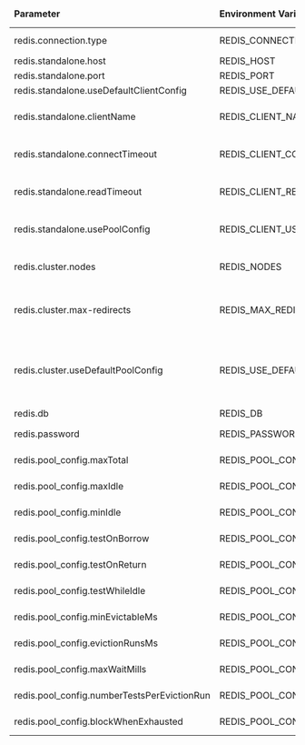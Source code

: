 <table>
    <thead>
        <tr>
            <td style="width: 25%"><b>Parameter</b></td><td style="width: 30%"><b>Environment Variable</b></td><td style="width: 15%"><b>Default Value</b></td><td style="width: 30%"><b>Description</b></td>
        </tr>
    </thead>
    <tbody>
        <tr>
            <td>redis.connection.type</td>
            <td>REDIS_CONNECTION_TYPE</td>
            <td>standalone</td>
            <td>Redis connection type - <b>standalone</b> or <b>cluster</b></td>
        </tr>
        <tr>
            <td>redis.standalone.host</td>
            <td>REDIS_HOST</td>
            <td>localhost</td>
            <td>Redis connection host</td>
        </tr>
        <tr>
            <td>redis.standalone.port</td>
            <td>REDIS_PORT</td>
            <td>6379</td>
            <td>Redis connection port</td>
        </tr>
        <tr>
            <td>redis.standalone.useDefaultClientConfig</td>
            <td>REDIS_USE_DEFAULT_CLIENT_CONFIG</td>
            <td>true</td>
            <td>Redis connection port</td>
        </tr>
        <tr>
            <td>redis.standalone.clientName</td>
            <td>REDIS_CLIENT_NAME</td>
            <td>standalone</td>
            <td>This value may be used only if you used not default ClientConfig</td>
        </tr>
        <tr>
            <td>redis.standalone.connectTimeout</td>
            <td>REDIS_CLIENT_CONNECT_TIMEOUT</td>
            <td>30000</td>
            <td>This value may be used only if you used not default ClientConfig</td>
        </tr>
        <tr>
            <td>redis.standalone.readTimeout</td>
            <td>REDIS_CLIENT_READ_TIMEOUT</td>
            <td>60000</td>
            <td>This value may be used only if you used not default ClientConfig</td>
        </tr>
        <tr>
            <td>redis.standalone.usePoolConfig</td>
            <td>REDIS_CLIENT_USE_POOL_CONFIG</td>
            <td>false</td>
            <td>This value may be used only if you used not default ClientConfig</td>
        </tr>
        <tr>
            <td>redis.cluster.nodes</td>
            <td>REDIS_NODES</td>
            <td></td>
            <td>Comma-separated list of "host:port" pairs to bootstrap from</td>
        </tr>
        <tr>
            <td>redis.cluster.max-redirects</td>
            <td>REDIS_MAX_REDIRECTS</td>
            <td>12</td>
            <td>Maximum number of redirects to follow when executing commands across the cluster</td>
        </tr>
        <tr>
            <td>redis.cluster.useDefaultPoolConfig</td>
            <td>REDIS_USE_DEFAULT_POOL_CONFIG</td>
            <td>true</td>
            <td>Use default redis pool configuration. If set to "true", the REDIS_POOL_CONFIG_* properties will be ignored.</td>
        </tr>
        <tr>
            <td>redis.db</td>
            <td>REDIS_DB</td>
            <td>0</td>
            <td>Redis database index</td>
        </tr>
        <tr>
            <td>redis.password</td>
            <td>REDIS_PASSWORD</td>
            <td></td>
            <td>Redis database password</td>
        </tr>
        <tr>
            <td>redis.pool_config.maxTotal</td>
            <td>REDIS_POOL_CONFIG_MAX_TOTAL</td>
            <td>128</td>
            <td>General redis pool settings</td>
        </tr>
        <tr>
            <td>redis.pool_config.maxIdle</td>
            <td>REDIS_POOL_CONFIG_MAX_IDLE</td>
            <td>128</td>
            <td>General redis pool settings</td>
        </tr>
        <tr>
            <td>redis.pool_config.minIdle</td>
            <td>REDIS_POOL_CONFIG_MIN_IDLE</td>
            <td>16</td>
            <td>General redis pool settings</td>
        </tr>
        <tr>
            <td>redis.pool_config.testOnBorrow</td>
            <td>REDIS_POOL_CONFIG_TEST_ON_BORROW</td>
            <td>true</td>
            <td>General redis pool settings</td>
        </tr>
        <tr>
            <td>redis.pool_config.testOnReturn</td>
            <td>REDIS_POOL_CONFIG_TEST_ON_RETURN</td>
            <td>true</td>
            <td>General redis pool settings</td>
        </tr>
        <tr>
            <td>redis.pool_config.testWhileIdle</td>
            <td>REDIS_POOL_CONFIG_TEST_WHILE_IDLE</td>
            <td>true</td>
            <td>General redis pool settings</td>
        </tr>
        <tr>
            <td>redis.pool_config.minEvictableMs</td>
            <td>REDIS_POOL_CONFIG_MIN_EVICTABLE_MS</td>
            <td>60000</td>
            <td>General redis pool settings</td>
        </tr>
        <tr>
            <td>redis.pool_config.evictionRunsMs</td>
            <td>REDIS_POOL_CONFIG_EVICTION_RUNS_MS</td>
            <td>30000</td>
            <td>General redis pool settings</td>
        </tr>
        <tr>
            <td>redis.pool_config.maxWaitMills</td>
            <td>REDIS_POOL_CONFIG_MAX_WAIT_MS</td>
            <td>60000</td>
            <td>General redis pool settings</td>
        </tr>
        <tr>
            <td>redis.pool_config.numberTestsPerEvictionRun</td>
            <td>REDIS_POOL_CONFIG_NUMBER_TESTS_PER_EVICTION_RUN</td>
            <td>3</td>
            <td>General redis pool settings</td>
        </tr>
        <tr>
            <td>redis.pool_config.blockWhenExhausted</td>
            <td>REDIS_POOL_CONFIG_BLOCK_WHEN_EXHAUSTED</td>
            <td>true</td>
            <td>General redis pool settings</td>
        </tr>
    </tbody>
</table>